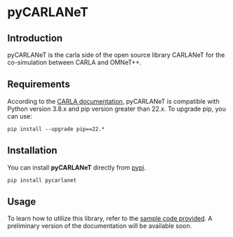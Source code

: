 pyCARLANeT
===============
## Introduction
pyCARLANeT is the carla side of the open source library CARLANeT for the co-simulation between CARLA and OMNeT++.

## Requirements

According to the [CARLA documentation](https://carla.readthedocs.io/en/latest/start_quickstart/), pyCARLANeT is compatible with Python version 3.8.x and pip version greater than 22.x. To upgrade pip, you can use:
```shell
pip install --upgrade pip==22.*
```

## Installation
You can install **pyCARLANeT** directly from [pypi](https://pypi.org/project/pycarlanet/). 
```shell
pip install pycarlanet
```

## Usage
To learn how to utilize this library, refer to the [sample code provided](https://github.com/jaivra/pycarlanet/blob/main/sample/template_car_pedestrian.py).
A preliminary version of the documentation will be available soon.
